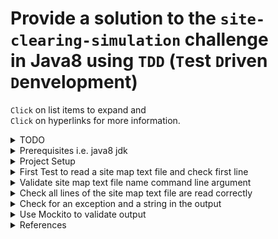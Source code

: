 # Provide a solution to the `site-clearing-simulation` challenge<br/> in Java8 using `TDD` (`T`est `D`riven `D`envelopment)

`Click` on list items to expand and<br/>
`Click` on hyperlinks for more information.

<details><summary>TODO</summary>

- Validate that the site map is displayed correctly after reading

</details>

<details><summary>Prerequisites i.e. java8 jdk</summary>

```bash
$ java -version
java version "1.8.0_251"
Java(TM) SE Runtime Environment (build 1.8.0_251-b08)
Java HotSpot(TM) 64-Bit Server VM (build 25.251-b08, mixed mode)
```

</details>

<details><summary>Project Setup</summary>

### Using IntelliJ IDE

- New Project -> Java -> project name: `scs-java8` (path: `~/dev/site-clearing-simulation`)
- Create a package `net.shawfire.scs` in the `src` folder
- Create new Java class `SiteMap`
- From the project directory create a directory called `test`
  - Right Click on the `test` folder -> Mark Directory as `Test Sources Root`
  - Create a package `net.shawfire.scs` in the `test` folder
- Add junit via maven to your project
  - `File` -> `Project Structure...` -> `Libraries` -> `+`
  - -> `From Maven...` -> `junit` -> `Search`
  - Choose the latest i.e. `junit:junit:4.13`
- Create test Java class `SiteMapTest` within the `net.shawfire.scs` package.
- First test in `SiteMapTest` is to read a text file from the `classpath`

  - the test can initially just call the `fail()` to test the `junit` setup.
  - test a passing test as well.

    ```java
    package net.shawfire.scs;

    import org.junit.Test;

    import java.io.IOException;

    import static org.junit.Assert.fail;
    import static org.junit.Assert.assertEquals;

    public class SiteMapTest {

        @Test
        public void testJunitSetupFail() {
            fail();
        }

        @Test
        public void testJunitSetupSuccess() {
            assertEquals(4, 2*2);
        }

    }
    ```

</details>

<details><summary>First Test to read a site map text file and check first line</summary>

- Create a folder `resources` in the `test` folder
  - Right Click on the `resources` folder -> Mark Directory as `Test Resources Root`
  - Within this file place the test file `test-site-map.txt`
- Then write the first iteration of the readFile

  - test in the `SiteMapTest` class method in `SiteMap` and

    ```java
    package net.shawfire.scs;

    import org.junit.Assert;
    import org.junit.Test;

    import java.io.IOException;

    import java.io.InputStream;
    import java.util.ArrayList;

    public class SiteMapTest {

        @Test
        public void givenFileNameAsAbsolutePath_whenUsingClasspath_thenFileData() throws IOException {
            Class classPath = SiteMapTest.class;
            InputStream inputStream = classPath.getResourceAsStream("/test-site-map.txt");
            ArrayList<String> siteMap = new SiteMap().readFromInputStream(inputStream);

            // Check the first line of the test file is as expected
            Assert.assertEquals(siteMap.get(0), "ootooooooo");
        }

    }
    ```

  - the implementation in the `SiteMap` class.

    ```java
    package net.shawfire.scs;

    import java.io.BufferedReader;
    import java.io.IOException;
    import java.io.InputStream;
    import java.io.InputStreamReader;
    import java.util.ArrayList;

    public class SiteMap {
        public ArrayList<String> readFromInputStream(InputStream inputStream)
                throws IOException {
            ArrayList<String> siteMap = new ArrayList<>();
            try (BufferedReader br
                         = new BufferedReader(new InputStreamReader(inputStream))) {
                String line;
                while ((line = br.readLine()) != null && (line = line.trim()).length() != 0) {
                    siteMap.add(line);
                }
            }
            finally {
                if (inputStream != null) {
                    try {
                        inputStream.close();
                    } catch (IOException e) {
                        e.printStackTrace();
                    }
                }
            }
            return siteMap;
        }
    }
    ```

</details>

<details><summary>Validate site map text file name command line argument</summary>

```java
package net.shawfire.scs;

public class App {
    private String fileName = null;
    public static String MustPassFileName = "Must pass site map text file argument";
    public static String FileNameLabel = "Entered site file text file name is: ";

    private static SysOutDelegate sysOutDelegate = (val) -> System.out.println(val);

    public static void main(String[] args) {
        /* Validate the number of parameters */
        if (args.length != 1) {
            usage();
            return;
        }

        App app = new App(args[0]);

        sysOutDelegate.println(app.getSiteMapHeading());
    }

    public App(String fileName) {
        this.fileName = fileName;
    }

    private static void usage() {
        sysOutDelegate.println(MustPassFileName);
    }

    public String getString() {
        return FileNameLabel + fileName;
    }

    protected static void setSysOutDelegate(SysOutDelegate val) {
        sysOutDelegate = val;
    }
}
```

```java
package net.shawfire.scs;

@FunctionalInterface
public interface SysOutDelegate {
    void println(String val);
}
```

```java
package net.shawfire.scs;

import org.junit.Assert;
import org.junit.Before;
import org.junit.Test;

public class AppTest {

    String lastSysOutmessage;

    @Before
    public void injectLastSysOutDelegate() {
        App.setSysOutDelegate((val) -> lastSysOutmessage = val);
    }

    @Test
    public void givenTwoInputParameter_shouldAskForOne() throws Exception {
        App.main(new String[] {"a", "b"});

        Assert.assertEquals(lastSysOutmessage, App.MustPassFileName);
    }

    @Test
    public void givenOneInputParameters_shouldReadBack() throws Exception {
        App.main(new String[] {"a"});

        Assert.assertEquals(lastSysOutmessage, App.FileNameLabel + "a");
    }

}
```

</details>

<details><summary>Check all lines of the site map text file are read correctly</summary>

```java
package net.shawfire.scs;

import org.junit.Assert;
import org.junit.Test;

import java.io.IOException;
import java.io.InputStream;

public class SiteMapTest {

    @Test
    public void givenFileNameAsAbsolutePath_whenUsingClasspath_thenFileData() throws IOException {
        Class classPath = SiteMapTest.class;
        InputStream inputStream = classPath.getResourceAsStream("/test-site-map.txt");
        String[] siteMap = new SiteMap().readFromInputStream(inputStream);

        // Check the all lines in the test file are as expected
        String[] expectedSiteMap = {
                "ootooooooo",
                "oooooooToo",
                "rrrooooToo",
                "rrrroooooo",
                "rrrrrtoooo"
        };
        for (int i = 0; i < expectedSiteMap.length; i++) {
            Assert.assertEquals(String.format("line %1$s: ", i), siteMap[i], expectedSiteMap[i]);
        }
    }

}
```

```java
package net.shawfire.scs;

import java.io.BufferedReader;
import java.io.IOException;
import java.io.InputStream;
import java.io.InputStreamReader;
import java.util.ArrayList;

public class SiteMap {
    public String[] readFromInputStream(InputStream inputStream)
            throws IOException {
        ArrayList<String> siteMap = new ArrayList<>();
        try (BufferedReader br
                     = new BufferedReader(new InputStreamReader(inputStream))) {
            String line;
            while ((line = br.readLine()) != null && (line = line.trim()).length() != 0) {
                siteMap.add(line);
            }
        }
        finally {
            if (inputStream != null) {
                try {
                    inputStream.close();
                } catch (IOException e) {
                    e.printStackTrace();
                }
            }
        }
        return siteMap.stream().toArray(String[]::new);
    }
}
```

</details>

<details><summary>Check for an exception and a string in the output</summary>

```java
package net.shawfire.scs;

import org.hamcrest.CoreMatchers;
import org.hamcrest.MatcherAssert;
import org.junit.Before;
import org.junit.Test;

import static org.junit.Assert.fail;

public class AppTest {

    StringBuffer outputMessage = new StringBuffer();

    private void assertOutputContainsString(String str) {
        MatcherAssert.assertThat(outputMessage.toString(), CoreMatchers.containsString(str));
    }

    @Before
    public void injectLastSysOutDelegate() {
        App.setSysOutDelegate((val) -> outputMessage.append(val).toString());
    }

    @Test(expected = java.lang.IllegalArgumentException.class)
    public void givenTwoInputParameter_shouldThrowException() throws Exception {
        App.main(new String[] { "a", "b" });
    }

    @Test
    public void givenTwoInputParameter_shouldAskForOne() {

        try {
            App.main(new String[] { "a", "b" });

        } catch (java.lang.IllegalArgumentException e) {
            assertOutputContainsString(App.MustPassFileName);
        }
    }

    @Test
    public void givenOneInputParameters_shouldReadBack() throws Exception {
        String fileName = "testFileName.txt";
        App.main(new String[] { fileName });

        assertOutputContainsString(String.format(App.SiteMapLabel, fileName));
    }

    @Test
    public void givenAValidMapFile_shouldDisplayMapLabel() throws Exception {
        String fileName = "test-site-map.txt";
        App.main(new String[] { fileName });
        assertOutputContainsString(App.AppHeadingLabel);
    }

}
```

```java
package net.shawfire.scs;

public class App {
    private String fileName = null;
    public static String MustPassFileName = "Must pass only site map text file argument";
    public static String AppHeadingLabel = "\nWelcome to the site clearing simulator.\n";
    public static String SiteMapLabel = "\nThis is a map of the site (read from file: %1$s):\n";

    private static SysOutDelegate sysOutDelegate = (val) -> System.out.println(val);

    public static void main(String[] args) {
        /* Validate the number of parameters */
        if (args.length != 1) {
            usage();
            throw new java.lang.IllegalArgumentException(
                    String.format("Expected 1 argument but received: %1d", args.length));
        }

        App app = new App(args[0]);

        sysOutDelegate.println(app.AppHeadingLabel);
        sysOutDelegate.println(app.getSiteMapHeading());
    }

    public App(String fileName) {
        this.fileName = fileName;
    }

    private static void usage() {
        sysOutDelegate.println(MustPassFileName);
    }

    public String getSiteMapHeading() {
        return String.format(SiteMapLabel, fileName);
    }

    protected static void setSysOutDelegate(SysOutDelegate val) {
        sysOutDelegate = val;
    }
}
```

References: [Using Hamcrest for testing - Tutorial](https://www.vogella.com/tutorials/Hamcrest/article.html)

</details>

<details><summary>Use Mockito to validate output</summary>

```java
package net.shawfire.scs;

import org.junit.Assert;
import org.junit.Before;
import org.junit.Test;
import static org.junit.Assert.fail;
import org.mockito.Mockito;

import java.io.PrintStream;


public class AppTest {

    PrintStream stdout = Mockito.mock(PrintStream.class);

    private void assertStdoutContains(String str) {
        Mockito.verify(stdout).println(Mockito.contains(str));
    }

    @Before
    public void injectLastSysOutDelegate() {
        System.setOut(stdout);
    }

    @Test(expected = java.lang.IllegalArgumentException.class)
    public void givenTwoInputParameter_shouldThrowException() throws Exception {
        App.main(new String[] { "a", "b" });
    }

    @Test
    public void givenTwoInputParameter_shouldAskForOne() {

        try {
            App.main(new String[] { "a", "b" });

        } catch (java.lang.IllegalArgumentException e) {
            assertStdoutContains(App.MustPassFileName);
            Assert.assertEquals(String.format(App.ExpectedOneArgGotNMsg, 2), e.getMessage());
        }
    }

    @Test
    public void givenAValidMapFile_shouldDisplayMapLabel() throws Exception {
        String fileName = "test-site-map.txt";
        App.main(new String[] { fileName });
        assertStdoutContains(App.AppHeadingLabel);
    }

    @Test
    public void givenOneInputParameters_shouldReadBack() throws Exception {
        String fileName = "testFileName.txt";
        App.main(new String[] { fileName });

        assertStdoutContains(String.format(App.SiteMapLabel, fileName));
    }

}
```

```java
package net.shawfire.scs;

public class App {
    private String fileName = null;
    public static String MustPassFileName = "Must pass only site map text file argument";
    public static String AppHeadingLabel = "\nWelcome to the site clearing simulator.\n";
    public static String SiteMapLabel = "\nThis is a map of the site (read from file: %1$s):\n";
    public static String ExpectedOneArgGotNMsg = "Expected 1 argument but received: %1d";

    private static SysOutDelegate sysOutDelegate = (val) -> System.out.println(val);

    public static void main(String[] args) {
        /* Validate the number of parameters */
        if (args.length != 1) {
            usage();
            throw new java.lang.IllegalArgumentException(
                    String.format(ExpectedOneArgGotNMsg, args.length));
        }

        App app = new App(args[0]);

        sysOutDelegate.println(app.AppHeadingLabel);
        sysOutDelegate.println(app.getSiteMapHeading());
    }

    public App(String fileName) {
        this.fileName = fileName;
    }

    private static void usage() {
        sysOutDelegate.println(MustPassFileName);
    }

    public String getSiteMapHeading() {
        return String.format(SiteMapLabel, fileName);
    }

    protected static void setSysOutDelegate(SysOutDelegate val) {
        sysOutDelegate = val;
    }
}
```

</details>

<details><summary>References</summary>

- [junit4 docs](https://junit.org/junit4/)
- [Mockito docs](https://site.mockito.org)
- [Mockito user guide](https://docs.google.com/document/d/15mJ2Qrldx-J14ubTEnBj7nYN2FB8ap7xOn8GRAi24_A/edit)
</details>
